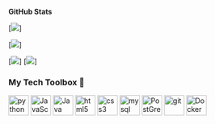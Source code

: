 **GitHub Stats**

[//]: # (<img align="center" src="http://github-readme-streak-stats.herokuapp.com?user=VeroniqueDM&theme=dark&background=000000" alt="Stats" />)

[<img src="http://github-readme-streak-stats.herokuapp.com?user=VeroniqueDM&theme=dark&background=000000">]

[<img src="https://github-readme-stats.vercel.app/api?username=VeroniqueDM&show_icons=true&include_all_commits=true&hide_border=true">]

[<img src="https://github-readme-stats.vercel.app/api/top-langs/?username=VeroniqueDM&layout=compact&hide_border=true&exclude_repo=Python-SoftUni">]
[<img src="https://github-readme-stats.vercel.app/api/top-langs/?username=VeroniqueDM&layout=compact&hide_border=true">]

### My Tech Toolbox 🧰

<p align="left">
<img src="https://cdn3.iconfinder.com/data/icons/logos-and-brands-adobe/512/267_Python-512.png" alt="python" width="40" height="40"/> 
<img src="https://upload.wikimedia.org/wikipedia/commons/thumb/6/6a/JavaScript-logo.png/600px-JavaScript-logo.png?20120221235433" alt="JavaScript" width="40" height="40"/>
<img src="https://upload.wikimedia.org/wikipedia/en/3/30/Java_programming_language_logo.svg" alt="Java" width="40" height="40"/>
<img src="https://upload.wikimedia.org/wikipedia/commons/thumb/6/61/HTML5_logo_and_wordmark.svg/512px-HTML5_logo_and_wordmark.svg.png" alt="html5" height="40"/> 
<img src="https://upload.wikimedia.org/wikipedia/commons/thumb/d/d5/CSS3_logo_and_wordmark.svg/1200px-CSS3_logo_and_wordmark.svg.png" alt="css3" height="40"/> 
<img src="https://i.pinimg.com/originals/50/f1/58/50f1582a95bdac10f1c3fa295c8b947b.png" alt="mysql" width="40" height="40"/>
<img src="https://upload.wikimedia.org/wikipedia/commons/2/29/Postgresql_elephant.svg" alt="PostGreSQL" width="40" height="40"/>
<img src="https://www.vectorlogo.zone/logos/git-scm/git-scm-icon.svg" alt="git" width="40" height="40"/> 
<img src="https://cdn3.iconfinder.com/data/icons/logos-and-brands-adobe/512/97_Docker-512.png" alt="Docker" width="40" height="40"/>
</p

[//]: # ([![VeroniqueDM's GitHub stats]&#40;https://github-readme-stats.vercel.app/api?username=VeroniqueDM&#41;]&#40;https://github.com/VeroniqueDM/github-readme-stats&#41;)